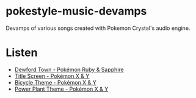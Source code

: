 # pokestyle-music-devamps
Devamps of various songs created with Pokemon Crystal's audio engine.

# Listen
* [Dewford Town - Pokémon Ruby & Sapphire](https://soundcloud.com/huderlem/dewford-town-gbc-8-bit)
* [Title Screen - Pokémon X & Y](https://soundcloud.com/huderlem/pokemon-x-y-title-screen-devamp)
* [Bicycle Theme - Pokémon X & Y](https://soundcloud.com/huderlem/kalos-bicycle-theme-devamp)
* [Power Plant Theme - Pokémon X & Y](https://soundcloud.com/huderlem/kalos-power-plant-theme-devamp)
